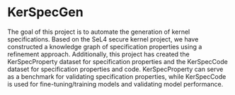 # KerSpecGen
The goal of this project is to automate the generation of kernel specifications. Based on the SeL4 secure kernel project, we have constructed a knowledge graph of specification properties using a refinement approach. 
Additionally, this project has created the KerSpecProperty dataset for specification properties and the KerSpecCode dataset for specification properties and code. KerSpecProperty can serve as a benchmark for validating specification properties, while KerSpecCode is used for fine-tuning/training models and validating model performance.
